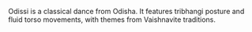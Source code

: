 Odissi is a classical dance from Odisha. It features tribhangi posture and fluid torso movements, with themes from Vaishnavite traditions.
